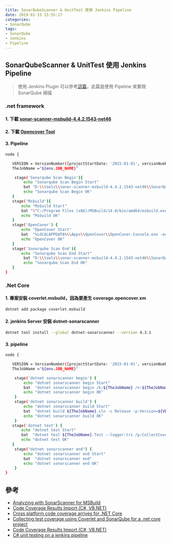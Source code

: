 ```yaml
---
title: SonarQubeScanner & UnitTest 使用 Jenkins Pipeline
date: 2019-01-15 15:55:17
categories:
- SonarQube
tags:
- SonarQube
- Jenkins
- Pipeline
---
```

## SonarQubeScanner & UnitTest 使用 Jenkins Pipeline

> 使用 Jenkins Plugin 可以參考[這篇](https://ste5022424.github.io/2018/11/21/SonarQube-%E7%A8%8B%E5%BC%8F%E7%A2%BC%E5%93%81%E8%B3%AA%E5%88%86%E6%9E%90%E5%B7%A5%E5%85%B7-%E4%BD%BF%E7%94%A8-Jenkins/)，此篇是使用 Pipeline 來實現 SonarQube 掃描

### .net framework

#### 1. 下載 [sonar-scanner-msbuild-4.4.2.1543-net46](https://docs.sonarqube.org/display/SCAN/Analyzing+with+SonarQube+Scanner+for+MSBuild)

#### 2. 下載 [Opencover Tool](https://github.com/opencover/opencover/releases)

#### 3. Pipeline

```bash
node {

   VERSION = VersionNumber([projectStartDate: '2015-01-01', versionNumberString: '${YEARS_SINCE_PROJECT_START}.${BUILD_MONTH}.${BUILD_DAY}.${BUILDS_TODAY}', versionPrefix: '', worstResultForIncrement: 'NOT_BUILT'])
   TheJobName ="${env.JOB_NAME}"

    stage('Sonarqube Scan Begin'){
        echo "Sonarqube Scan Begin Start"
        bat "D:\\tools\\sonar-scanner-msbuild-4.4.2.1543-net46\\SonarQube.Scanner.MSBuild.exe begin /k:${TheJobName} /n:${TheJobNopame} /v:${VERSION} /d:sonar.exclusions=obj\\*,bin\\*,packages\\**,Properties\\*"
        echo "Sonarqube Scan Begin OK"
   }
   stage('Msbuild'){
       echo "Msbuild Start"
       bat "\"C:/Program Files (x86)/MSBuild/14.0/bin/amd64/msbuild.exe\" ${TheJobName}.sln /t:Rebuild /p:Configuration=Release"
       echo "Msbuild OK"
   }
   stage('OpenCover') {
       echo "OpenCover Start"
       bat  "%LOCALAPPDATA%\\Apps\\OpenCover\\OpenCover.Console.exe -output:\"%CD%\\opencover.xml\" -register:user -target:\"C:\\Program Files (x86)\\Microsoft Visual Studio\\2017\\Enterprise\\Common7\\IDE\\CommonExtensions\\Microsoft\\TestWindow\\vstest.console.exe\" -targetargs:\"${TheJobName}.Test\\bin\\Release \\${TheJobName}.Test.dll \"/logger:trx\""
       echo "OpenCover OK"
   }
   stage('Sonarqube Scan End'){
       echo "Sonarqube Scan End Start"
        bat "D:\\tools\\sonar-scanner-msbuild-4.4.2.1543-net46\\SonarQube.Scanner.MSBuild.exe end"
        echo "Sonarqube Scan End OK"
   }
}

```

### .Net Core

#### 1. 專案安裝 coverlet.msbuild，因為要產生 coverage.opencover.xm

```bash
dotnet add package coverlet.msbuild
```

#### 2. jenkins Server 安裝 dotnet-sonarscanner

```bash
dotnet tool install --global dotnet-sonarscanner --version 4.3.1
```

#### 3. pipeline

```bash
node {

   VERSION = VersionNumber([projectStartDate: '2015-01-01', versionNumberString: '${YEARS_SINCE_PROJECT_START}.${BUILD_MONTH}.${BUILD_DAY}.${BUILDS_TODAY}', versionPrefix: '', worstResultForIncrement: 'NOT_BUILT'])
   TheJobName ="${env.JOB_NAME}"

    stage('dotnet sonarscanner begin') {
        echo "dotnet sonarscanner begin Start"
        bat  "dotnet sonarscanner begin /k:${TheJobName} /n:${TheJobName} /v:${VERSION} /d:sonar.exclusions=obj\\*,bin\\*,packages\\**,Properties\\* /d:sonar.cs.opencover.reportsPaths=\"${TheJobName}.Test\\coverage.opencover.xml\" "
        echo "dotnet sonarscanner begin OK"
    }
    stage('dotnet sonarscanner build') {
        echo "dotnet sonarscanner build Start"
        bat  "dotnet build ${TheJobName}.sln -c Release -p:Version=${VERSION}"
        echo "dotnet sonarscanner build OK"
    }
   stage('dotnet test') {
       echo "dotnet test Start"
       bat  "dotnet test ${TheJobName}.Test --logger:trx /p:CollectCoverage=true /p:CoverletOutputFormat=opencover"
       echo "dotnet test OK"
   }
    stage("dotnet sonarscanner end") {
        echo "dotnet sonarscanner end Start"
        bat  "dotnet sonarscanner end"
        echo "dotnet sonarscanner end OK"
    }
}

```

## 參考

* [Analyzing with SonarScanner for MSBuild](https://docs.sonarqube.org/display/SCAN/Analyzing+with+SonarQube+Scanner+for+MSBuild)
* [Code Coverage Results Import (C#, VB.NET)](https://docs.sonarqube.org/pages/viewpage.action?pageId=6389770)
* [Cross platform code coverage arrives for .NET Core](http://tattoocoder.com/cross-platform-code-coverage-arrives-for-net-core/)
* [Collecting test coverage using Coverlet and SonarQube for a .net core project](https://medium.com/agilix/collecting-test-coverage-using-coverlet-and-sonarqube-for-a-net-core-project-ef4a507d4b28)
* [Code Coverage Results Import (C#, VB.NET)](https://docs.sonarqube.org/pages/viewpage.action?pageId=6389770#CodeCoverageResultsImport(C#,VB.NET)-OpenCover)
* [C# unit testing on a jenkins pipeline](https://medium.com/@toja/c-unit-testing-on-a-jenkins-pipeline-532e6d5dd133)